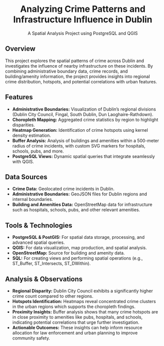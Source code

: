 <div align="center">
    <h1 align="center">Analyzing Crime Patterns and Infrastructure Influence in Dublin</h1>
    <p align="center">A Spatial Analysis Project using PostgreSQL and QGIS</p>
</div>

## Overview

This project explores the spatial patterns of crime across Dublin and investigates the influence of nearby infrastructure on these incidents. By combining administrative boundary data, crime records, and building/amenity information, the project provides insights into regional crime distribution, hotspots, and potential correlations with urban features.

## Features

- **Administrative Boundaries:** Visualization of Dublin’s regional divisions (Dublin City Council, Fingal, South Dublin, Dun Laoghaire-Rathdown).
- **Choropleth Mapping:** Aggregated crime statistics by region to highlight disparities.
- **Heatmap Generation:** Identification of crime hotspots using kernel density estimation.
- **Buffer Analysis:** Analysis of buildings and amenities within a 500-meter radius of crime incidents, with custom SVG markers for hospitals, schools, pubs, and more.
- **PostgreSQL Views:** Dynamic spatial queries that integrate seamlessly with QGIS.

## Data Sources

- **Crime Data:** Geolocated crime incidents in Dublin.
- **Administrative Boundaries:** GeoJSON files for Dublin regions and internal boundaries.
- **Building and Amenities Data:** OpenStreetMap data for infrastructure such as hospitals, schools, pubs, and other relevant amenities.

## Tools & Technologies

- **PostgreSQL & PostGIS:** For spatial data storage, processing, and advanced spatial queries.
- **QGIS:** For data visualization, map production, and spatial analysis.
- **OpenStreetMap:** Source for building and amenity data.
- **SQL:** For creating views and performing spatial operations (e.g., ST_Buffer, ST_Intersects, ST_DWithin).

## Analysis & Observations

- **Regional Disparity:** Dublin City Council exhibits a significantly higher crime count compared to other regions.
- **Hotspots Identification:** Heatmaps reveal concentrated crime clusters in the urban regions which supports the choropleth findings.
- **Proximity Insights:** Buffer analysis shows that many crime hotspots are in close proximity to amenities like pubs, hospitals, and schools, indicating potential correlations that urge further investigation.
- **Actionable Outcomes:** These insights can help inform resource allocation for law enforcement and urban planning to improve community safety.

